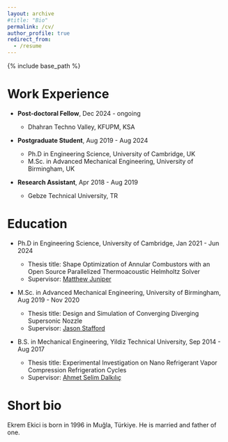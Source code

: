```yaml
---
layout: archive
#title: "Bio"
permalink: /cv/
author_profile: true
redirect_from:
  - /resume
---
```


{% include base_path %}

Work Experience
======
* **Post-doctoral Fellow**, Dec 2024 - ongoing
  * Dhahran Techno Valley, KFUPM, KSA

* **Postgraduate Student**, Aug 2019 - Aug 2024 
  * Ph.D in Engineering Science, University of Cambridge, UK
  * M.Sc. in Advanced Mechanical Engineering, University of Birmingham, UK

* **Research Assistant**, Apr 2018 - Aug 2019 
  * Gebze Technical University, TR

Education
======
* Ph.D in Engineering Science, University of Cambridge, Jan 2021 - Jun 2024
  * Thesis title: Shape Optimization of Annular Combustors with an Open Source Parallelized Thermoacoustic Helmholtz Solver
  * Supervisor: [Matthew Juniper](https://mpj1001.user.srcf.net/MJ_biography.html)

* M.Sc. in Advanced Mechanical Engineering, University of Birmingham, Aug 2019 - Nov 2020
  * Thesis title: Design and Simulation of Converging Diverging Supersonic Nozzle
  * Supervisor: [Jason Stafford](https://www.birmingham.ac.uk/staff/profiles/mechanical/stafford-jason)

* B.S. in Mechanical Engineering, Yildiz Technical University, Sep 2014 - Aug 2017
  * Thesis title: Experimental Investigation on Nano Refrigerant Vapor Compression Refrigeration Cycles
  * Supervisor: [Ahmet Selim Dalkılıç](https://avesis.yildiz.edu.tr/dalkilic)

Short bio
======
Ekrem Ekici is born in 1996 in Muğla, Türkiye. He is married and father of one.

<!-- Selected Publications
======
  <ul>{% for post in site.publications reversed %}
    {% include archive-single-cv.html %}
  {% endfor %}</ul>
  
Given Talks
======
  <ul>{% for post in site.talks reversed %}
    {% include archive-single-talk-cv.html  %}
  {% endfor %}</ul>
  
Teaching
======
  <ul>{% for post in site.teaching reversed %}
    {% include archive-single-cv.html %}
  {% endfor %}</ul> -->
  
